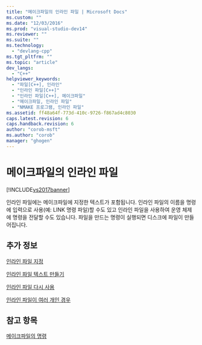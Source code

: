 ```yaml
---
title: "메이크파일의 인라인 파일 | Microsoft Docs"
ms.custom: ""
ms.date: "12/03/2016"
ms.prod: "visual-studio-dev14"
ms.reviewer: ""
ms.suite: ""
ms.technology: 
  - "devlang-cpp"
ms.tgt_pltfrm: ""
ms.topic: "article"
dev_langs: 
  - "C++"
helpviewer_keywords: 
  - "파일[C++], 인라인"
  - "인라인 파일[C++]"
  - "인라인 파일[C++], 메이크파일"
  - "메이크파일, 인라인 파일"
  - "NMAKE 프로그램, 인라인 파일"
ms.assetid: ff48a64f-773d-410c-9726-f867ad4c8030
caps.latest.revision: 6
caps.handback.revision: 6
author: "corob-msft"
ms.author: "corob"
manager: "ghogen"
---
```

# 메이크파일의 인라인 파일
[!INCLUDE[vs2017banner](../assembler/inline/includes/vs2017banner.md)]

인라인 파일에는 메이크파일에 지정한 텍스트가 포함됩니다.  인라인 파일의 이름을 명령에 입력으로 사용\(예: LINK 명령 파일\)할 수도 있고 인라인 파일을 사용하여 운영 체제에 명령을 전달할 수도 있습니다.  파일을 만드는 명령이 실행되면 디스크에 파일이 만들어집니다.  
  
## 추가 정보  
 [인라인 파일 지정](../build/specifying-an-inline-file.md)  
  
 [인라인 파일 텍스트 만들기](../build/creating-inline-file-text.md)  
  
 [인라인 파일 다시 사용](../build/reusing-inline-files.md)  
  
 [인라인 파일이 여러 개인 경우](../build/multiple-inline-files.md)  
  
## 참고 항목  
 [메이크파일의 명령](../build/commands-in-a-makefile.md)